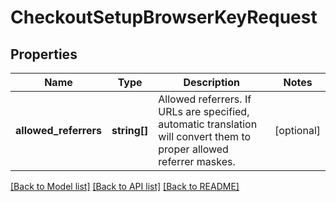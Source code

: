 # CheckoutSetupBrowserKeyRequest

## Properties
Name | Type | Description | Notes
------------ | ------------- | ------------- | -------------
**allowed_referrers** | **string[]** | Allowed referrers.  If URLs are specified, automatic translation will convert them to proper allowed referrer maskes. | [optional] 

[[Back to Model list]](../README.md#documentation-for-models) [[Back to API list]](../README.md#documentation-for-api-endpoints) [[Back to README]](../README.md)


